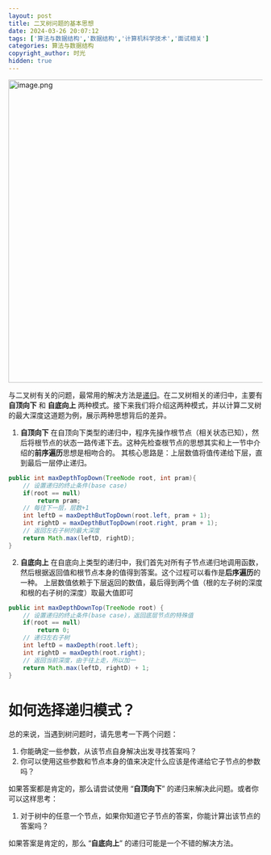 ```yaml
---
layout: post
title: 二叉树问题的基本思想
date: 2024-03-26 20:07:12
tags: ['算法与数据结构','数据结构','计算机科学技术','面试相关']
categories: 算法与数据结构
copyright_author: 时光
hidden: true
---
```


<img src="https://img12.360buyimg.com/ddimg/jfs/t1/158523/31/43466/201208/6602bb0eF3a49da2f/7e37a5a8755d862f.jpg" width=600 alt="image.png" title="image.png" />

与二叉树有关的问题，最常用的解决方法是[递归](/next/递归思想/)。在二叉树相关的递归中，主要有 **自顶向下** 和 **自底向上** 两种模式。接下来我们将介绍这两种模式，并以计算二叉树的最大深度这道题为例，展示两种思想背后的差异。

1. **自顶向下**
在自顶向下类型的递归中，程序先操作根节点（相关状态已知），然后将根节点的状态一路传递下去。这种先检查根节点的思想其实和上一节中介绍的**前序遍历**思想是相吻合的。
其核心思路是：上层数值将值传递给下层，直到最后一层停止递归。
```Java
public int maxDepthTopDown(TreeNode root, int pram){
    // 设置递归的终止条件(base case)
    if(root == null)
        return pram;
    // 每往下一层，层数+1
    int leftD = maxDepthButTopDown(root.left, pram + 1);
    int rightD = maxDepthButTopDown(root.right, pram + 1);
    // 返回左右子树的最大深度
    return Math.max(leftD, rightD);
}
```

2. **自底向上**
在自底向上类型的递归中，我们首先对所有子节点递归地调用函数，然后根据返回值和根节点本身的值得到答案。这个过程可以看作是**后序遍历**的一种。
上层数值依赖于下层返回的数值，最后得到两个值（根的左子树的深度和根的右子树的深度）取最大值即可
```Java
public int maxDepthDownTop(TreeNode root) {
    // 设置递归的终止条件(base case)，返回底层节点的特殊值
    if(root == null)
        return 0;
    // 递归左右子树
    int leftD = maxDepth(root.left);
    int rightD = maxDepth(root.right);
    // 返回当前深度，由于往上走，所以加一
    return Math.max(leftD, rightD) + 1;
}
```

# 如何选择递归模式？
总的来说，当遇到树问题时，请先思考一下两个问题：

1. 你能确定一些参数，从该节点自身解决出发寻找答案吗？
2. 你可以使用这些参数和节点本身的值来决定什么应该是传递给它子节点的参数吗？

如果答案都是肯定的，那么请尝试使用 “**自顶向下**” 的递归来解决此问题。或者你可以这样思考：

1. 对于树中的任意一个节点，如果你知道它子节点的答案，你能计算出该节点的答案吗？ 

如果答案是肯定的，那么 “**自底向上**” 的递归可能是一个不错的解决方法。